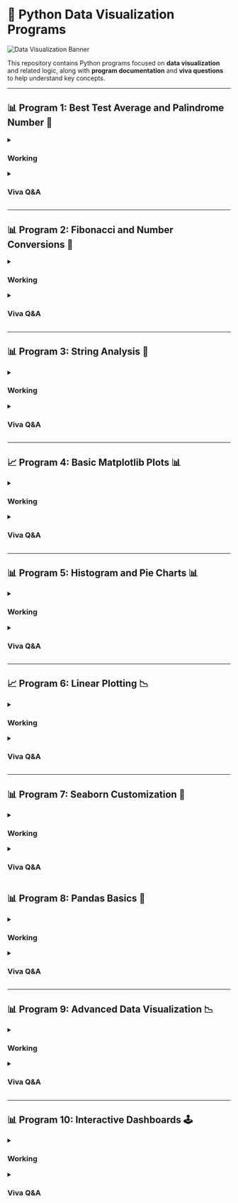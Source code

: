 

# 🎨 Python Data Visualization Programs

![Data Visualization Banner](/api/placeholder/800/200)

This repository contains Python programs focused on **data visualization** and related logic, along with **program documentation** and **viva questions** to help understand key concepts.

---

## 📊 Program 1: Best Test Average and Palindrome Number 🔢

<details>
<summary><h3>Working</h3></summary>

- Accepts three test marks, removes the lowest score, and calculates the average of the best two.
- Checks if a number is a palindrome using string reversal.
- Counts occurrences of each digit in the number.
</details>

<details>
<summary><h3>Viva Q&A</h3></summary>

**Q1: How does the `min()` function help in finding the best two scores?**  
> It identifies the lowest score among three test marks, which is subtracted from the total to find the sum of the best two scores.

**Q2: What happens with non-numeric input?**  
> A `ValueError` is raised. A `try-except` block handles the exception by displaying an error message.

**Q3: Explain `number[::-1]` in palindrome checking.**  
> String slicing with `[::-1]` reverses the string. The `[::-1]` syntax denotes start:end:step where a `-1` step traverses backward.

**Q4: How does the digit-counting dictionary work?**  
> The program creates an empty dictionary, iterates through each character, checks if it’s a digit using `isdigit()`. If the digit exists as a key, it increments its count; otherwise, it adds a new key with a count of 1.
</details>

---

## 📊 Program 2: Fibonacci and Number Conversions 🔄

<details>
<summary><h3>Working</h3></summary>

- Implements the Fibonacci sequence recursively where `Fn = Fn-1 + Fn-2`.
- Converts between number systems (binary, octal, hexadecimal) using Python's built-in functions.
</details>

<details>
<summary><h3>Viva Q&A</h3></summary>

**Q1: What are the base cases in the Fibonacci recursive function?**  
> `n=1` returns `0`, and `n=2` returns `1`. These prevent infinite recursion.

**Q2: Why use recursion instead of iteration?**  
> Recursion provides a cleaner implementation that matches the mathematical definition but is less efficient due to repeated calculations.

**Q3: Explain base 2 and 8 in number conversion.**  
> Base 2 (binary) uses `int(num, 2)`, while base 8 (octal) uses `int(num, 8)`. These represent different number systems.

**Q4: How does Python handle hexadecimal conversion?**  
> Python’s `hex()` function converts an integer to a string with a `0x` prefix. It uses digits `0-9` and letters `a-f` for representation.
</details>

---

## 📊 Program 3: String Analysis 📜

<details>
<summary><h3>Working</h3></summary>

- Analyzes a sentence for word count, digits, uppercase and lowercase letters.
- Compares string similarity by character matching and length ratio.
</details>

<details>
<summary><h3>Viva Q&A</h3></summary>

**Q1: How does the `split()` function help in counting words?**  
> Splits the string at whitespace and returns a list of words. The `len()` of this list gives the word count.

**Q2: Why use `isdigit()` and `isupper()` over ASCII comparisons?**  
> These methods are more Pythonic and handle Unicode, whereas ASCII comparisons are faster but less readable.

**Q3: How is string similarity calculated?**  
> `(Number of matching characters) / (Length of the longer string)` gives the similarity percentage.

**Q4: How are special characters handled?**  
> They are counted separately from letters and digits and affect the total character count but not specific counts.
</details>

---

## 📈 Program 4: Basic Matplotlib Plots 📊

<details>
<summary><h3>Working</h3></summary>

- Creates a bar plot using categories and values with labels and formatting.
- Generates a scatter plot with markers, labels, and a legend.
</details>

<details>
<summary><h3>Viva Q&A</h3></summary>

**Q1: What are the essential Matplotlib components?**  
> Figure, axes, labels (x, y), title, and data points/series.

**Q2: How does the `color` parameter affect plots?**  
> Defines the fill/line color using named colors (e.g., "red") or hex codes. This improves visibility and differentiation.

**Q3: What is the purpose of `plt.show()`?**  
> Renders the plot in a window or notebook. Without it, the plot remains in memory unrendered.

**Q4: Difference between `plot()` and `scatter()`?**  
> `plot()` connects points with lines, while `scatter()` displays individual points. `scatter` is better for visualizing correlations.
</details>

---

## 📊 Program 5: Histogram and Pie Charts 📊

<details>
<summary><h3>Working</h3></summary>

- Creates a histogram from data points with specified bins.
- Generates a pie chart with percentage labels and exploded slices.
</details>

<details>
<summary><h3>Viva Q&A</h3></summary>

**Q1: How do bins affect histogram visualization?**  
> More bins show finer distribution details but may introduce noise. Fewer bins smooth data but may hide patterns.

**Q2: What is the purpose of the `explode` parameter in pie charts?**  
> Separates a slice from the pie chart for emphasis. It takes a tuple of offset values.

**Q3: How does the `autopct` parameter work in pie charts?**  
> Formats percentage labels on pie slices. `%1.1f%%` shows one decimal place with the `%` symbol.

**Q4: Why use `edgecolor` in histograms?**  
> Improves visibility by defining bin boundary colors when bins have the same fill color.
</details>

---

## 📈 Program 6: Linear Plotting 📉

<details>
<summary><h3>Working</h3></summary>

- Creates a basic line plot with markers.
- Demonstrates multiple line plots with different styles.
</details>

<details>
<summary><h3>Viva Q&A</h3></summary>

**Q1: Available line styles in Matplotlib?**  
> Solid (`-`), dashed (`--`), dotted (`:`), dash-dot (`-.`).

**Q2: How does the `marker` parameter work?**  
> Adds points at data locations. Examples: `'o'` (circle), `'s'` (square), `'^'` (triangle).

**Q3: Purpose of `legend()`?**  
> Displays plot labels, which is essential for identifying multiple series.

**Q4: How do you handle multiple plots?**  
> Use `subplots()` or multiple `plot()` calls with different styles/colors.
</details>

---

## 📊 Program 7: Seaborn Customization 🐧

<details>
<summary><h3>Working</h3></summary>

- Uses the `tips` dataset to demonstrate Seaborn's statistical visualization capabilities.
- Implements customization options for better visualization.
</details>

<details>
<summary><h3>Viva Q&A</h3></summary>

**Q1: Difference between Seaborn and Matplotlib?**  
> Seaborn provides statistical visualization with better defaults and built-in themes, while Matplotlib is more general.

**Q2: Why convert data to categorical types?**  
> Improves memory usage, enables categorical operations, and ensures proper ordering in plots.

**Q3: What is the purpose of `countplot()`?**  
> Displays the frequency of categorical variables. Useful for analyzing distributions.

**Q4: How does the `hue` parameter affect plots?**  
> Adds a third variable via color coding, enabling multivariate visualizations.
</details>


## 📊 Program 8: Pandas Basics 🐼

<details>
<summary><h3>Working</h3></summary>

- Demonstrates loading and analyzing datasets with Pandas.
- Performs basic operations like filtering, grouping, and aggregating data.
</details>

<details>
<summary><h3>Viva Q&A</h3></summary>

**Q1: What is the role of the `DataFrame` in Pandas?**  
> A `DataFrame` is a 2D labeled data structure similar to an Excel sheet. It is the core data object in Pandas.

**Q2: How does the `groupby()` function work?**  
> Splits data into groups based on column values, allowing you to apply aggregate functions like `sum`, `mean`, or `count`.

**Q3: Difference between `iloc` and `loc`?**  
> `iloc` selects rows/columns by index position, while `loc` selects them by labels.

**Q4: How does Pandas handle missing data?**  
> Missing values are represented as `NaN`. You can handle them using `fillna()` (replace with a value) or `dropna()` (remove them).
</details>

---

## 📊 Program 9: Advanced Data Visualization 📉

<details>
<summary><h3>Working</h3></summary>

- Combines Seaborn and Matplotlib for complex visualizations.
- Creates a heatmap to show correlations.
- Uses pair plots to explore relationships between multiple variables.
</details>

<details>
<summary><h3>Viva Q&A</h3></summary>

**Q1: What is a heatmap used for?**  
> A heatmap visually represents data values as a matrix with varying colors. It's commonly used to display correlations or distributions.

**Q2: How is a pair plot different from a scatter plot?**  
> A pair plot generates scatter plots for all variable combinations in a dataset, making it ideal for exploratory analysis.

**Q3: Explain the `annot=True` parameter in heatmaps.**  
> Displays numerical values directly on the heatmap cells for clarity.

**Q4: How does the `cmap` parameter affect the heatmap?**  
> Changes the color scheme, e.g., `cmap='coolwarm'` for gradients ranging from cool to warm tones.
</details>

---

## 📊 Program 10: Interactive Dashboards 🕹️

<details>
<summary><h3>Working</h3></summary>

- Builds an interactive dashboard using Plotly and Dash.
- Allows users to dynamically filter and visualize data.
</details>

<details>
<summary><h3>Viva Q&A</h3></summary>

**Q1: What is Plotly?**  
> Plotly is a Python library for interactive visualizations like line plots, scatter plots, and dashboards.

**Q2: How does Dash differ from Matplotlib and Seaborn?**  
> Dash focuses on creating web-based, interactive dashboards, while Matplotlib and Seaborn are static visualization tools.

**Q3: What are callbacks in Dash?**  
> Callbacks enable interactivity by updating charts or UI elements in response to user input.

**Q4: Explain the importance of layout in Dash apps.**  
> The layout defines the structure of the dashboard, including HTML components and graphs.
</details>
